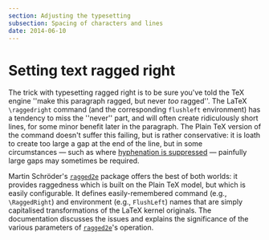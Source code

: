 ```yaml
---
section: Adjusting the typesetting
subsection: Spacing of characters and lines
date: 2014-06-10
---
```

# Setting text ragged right

The trick with typesetting ragged right is to be sure you've told the
TeX engine ''make this paragraph ragged, but never _too_
ragged''.  The LaTeX `\raggedright` command (and the
corresponding `flushleft` environment) has a tendency to
miss the ''never'' part, and will often create ridiculously short
lines, for some minor benefit later in the paragraph.  The
Plain TeX version of the command doesn't suffer this failing, but
is rather conservative: it is loath to create too large a gap at the
end of the line, but in some circumstances&nbsp;&mdash; such as where
[hyphenation is suppressed](FAQ-hyphoff.md)&nbsp;&mdash; painfully large gaps
may sometimes be required.

Martin Schr&ouml;der's [`ragged2e`](https://ctan.org/pkg/ragged2e) package offers the best of both
worlds: it provides raggedness which is built on the Plain TeX
model, but which is easily configurable.  It defines easily-remembered
command (e.g., `\RaggedRight`) and environment (e.g.,
`FlushLeft`) names that are simply capitalised
transformations of the LaTeX kernel originals.  The documentation
discusses the issues and explains the significance of the various
parameters of [`ragged2e`](https://ctan.org/pkg/ragged2e)'s operation.

